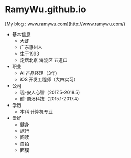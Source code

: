 # RamyWu.github.io

[My blog : www.ramywu.com](http://www.ramywu.com/)

-  基本信息
	-  大虾
	-  广东惠州人
	-  生于1993
	-  定居北京 海淀区 五道口
-  职业
	-  AI 产品经理（3年）
	-  iOS 开发工程师（大四实习）
-  公司
	-  现-安人心智（2017.5-2018.5）
	-  前-商汤科技（2015.1-2017.4）
-  学历
	-  本科 计算机专业
- 爱好
	- 健身
	- 旅行
	- 阅读
	- 自拍
	- 面膜
